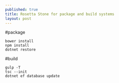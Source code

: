 ```yaml
---
published: true
title: Rosetta Stone for package and build systems
layout: post
---
```

#package

    bower install
    npm install
    dotnet restore


#build

    gulp -T
    tsc --init
    dotnet ef database update
